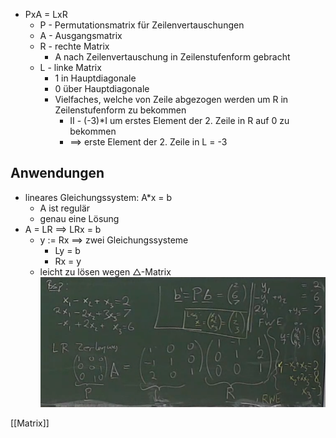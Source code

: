 + PxA = LxR
	+ P - Permutationsmatrix für Zeilenvertauschungen
	+ A - Ausgangsmatrix
	+ R - rechte Matrix
		+ A nach Zeilenvertauschung in Zeilenstufenform gebracht
	+ L - linke Matrix
		+ 1 in Hauptdiagonale
		+ 0 über Hauptdiagonale
		+ Vielfaches, welche von Zeile abgezogen werden um R in Zeilenstufenform zu bekommen
			+ II - (-3)\*I um erstes Element der 2. Zeile in R auf 0 zu bekommen
			+ ==> erste Element der 2. Zeile in L = -3

## Anwendungen
+ lineares Gleichungssystem: A*x = b
	+ A ist regulär
	+ genau eine Lösung
+ A = LR ==> LRx = b
	+ y := Rx ==>  zwei Gleichungssysteme
		+ Ly = b
		+ Rx = y
	+ leicht zu lösen wegen △-Matrix
![](../../../z_images/Pasted%20image%2020211028131447.png)

[[Matrix]]